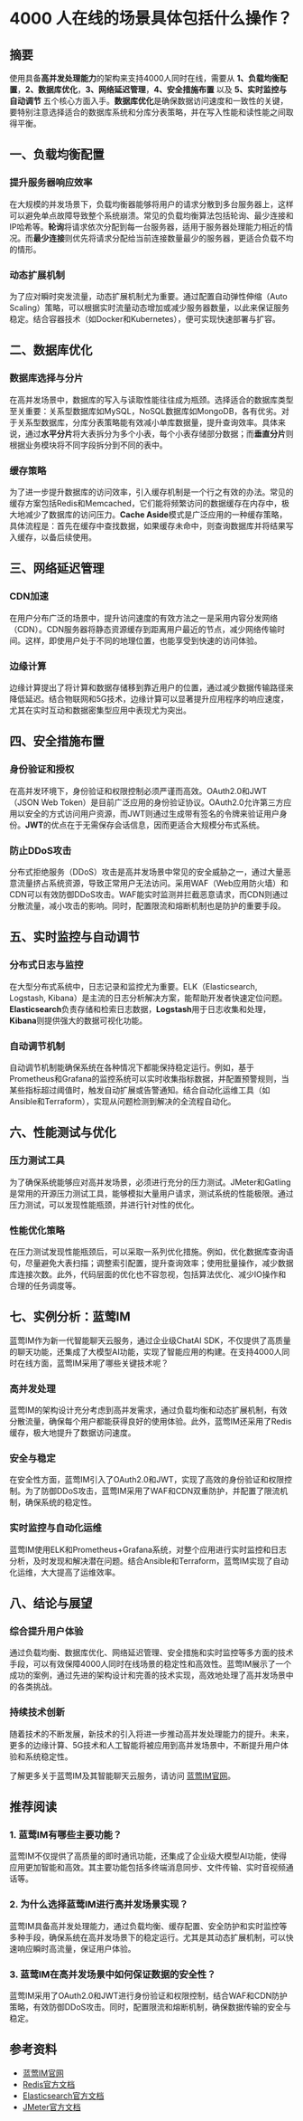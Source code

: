 # 4000 人在线的场景具体包括什么操作？

## 摘要

使用具备**高并发处理能力**的架构来支持4000人同时在线，需要从 **1、负载均衡配置**，**2、数据库优化**，**3、网络延迟管理**，**4、安全措施布置** 以及 **5、实时监控与自动调节** 五个核心方面入手。**数据库优化**是确保数据访问速度和一致性的关键，要特别注意选择适合的数据库系统和分库分表策略，并在写入性能和读性能之间取得平衡。

## 一、负载均衡配置

### 提升服务器响应效率

在大规模的并发场景下，负载均衡器能够将用户的请求分散到多台服务器上，这样可以避免单点故障导致整个系统崩溃。常见的负载均衡算法包括轮询、最少连接和IP哈希等。**轮询**将请求依次分配到每一台服务器，适用于服务器处理能力相近的情况。而**最少连接**则优先将请求分配给当前连接数量最少的服务器，更适合负载不均的情形。

### 动态扩展机制

为了应对瞬时突发流量，动态扩展机制尤为重要。通过配置自动弹性伸缩（Auto Scaling）策略，可以根据实时流量动态增加或减少服务器数量，以此来保证服务稳定。结合容器技术（如Docker和Kubernetes），便可实现快速部署与扩容。

## 二、数据库优化

### 数据库选择与分片

在高并发场景中，数据库的写入与读取性能往往成为瓶颈。选择适合的数据库类型至关重要：关系型数据库如MySQL，NoSQL数据库如MongoDB，各有优劣。对于关系型数据库，分库分表策略能有效减小单库数据量，提升查询效率。具体来说，通过**水平分片**将大表拆分为多个小表，每个小表存储部分数据；而**垂直分片**则根据业务模块将不同字段拆分到不同的表中。

### 缓存策略

为了进一步提升数据库的访问效率，引入缓存机制是一个行之有效的办法。常见的缓存方案包括Redis和Memcached，它们能将频繁访问的数据缓存在内存中，极大地减少了数据库的访问压力。**Cache Aside**模式是广泛应用的一种缓存策略，具体流程是：首先在缓存中查找数据，如果缓存未命中，则查询数据库并将结果写入缓存，以备后续使用。

## 三、网络延迟管理

### CDN加速

在用户分布广泛的场景中，提升访问速度的有效方法之一是采用内容分发网络（CDN）。CDN服务器将静态资源缓存到距离用户最近的节点，减少网络传输时间。这样，即使用户处于不同的地理位置，也能享受到快速的访问体验。

### 边缘计算

边缘计算提出了将计算和数据存储移到靠近用户的位置，通过减少数据传输路径来降低延迟。结合物联网和5G技术，边缘计算可以显著提升应用程序的响应速度，尤其在实时互动和数据密集型应用中表现尤为突出。

## 四、安全措施布置

### 身份验证和授权

在高并发环境下，身份验证和权限控制必须严谨而高效。OAuth2.0和JWT（JSON Web Token）是目前广泛应用的身份验证协议。OAuth2.0允许第三方应用以安全的方式访问用户资源，而JWT则通过生成带有签名的令牌来验证用户身份。**JWT**的优点在于无需保存会话信息，因而更适合大规模分布式系统。

### 防止DDoS攻击

分布式拒绝服务（DDoS）攻击是高并发场景中常见的安全威胁之一，通过大量恶意流量挤占系统资源，导致正常用户无法访问。采用WAF（Web应用防火墙）和CDN可以有效防御DDoS攻击。WAF能实时监测并拦截恶意请求，而CDN则通过分散流量，减小攻击的影响。同时，配置限流和熔断机制也是防护的重要手段。

## 五、实时监控与自动调节

### 分布式日志与监控

在大型分布式系统中，日志记录和监控尤为重要。ELK（Elasticsearch, Logstash, Kibana）是主流的日志分析解决方案，能帮助开发者快速定位问题。**Elasticsearch**负责存储和检索日志数据，**Logstash**用于日志收集和处理，**Kibana**则提供强大的数据可视化功能。

### 自动调节机制

自动调节机制能确保系统在各种情况下都能保持稳定运行。例如，基于Prometheus和Grafana的监控系统可以实时收集指标数据，并配置预警规则，当某些指标超过阈值时，触发自动扩展或告警通知。结合自动化运维工具（如Ansible和Terraform），实现从问题检测到解决的全流程自动化。

## 六、性能测试与优化

### 压力测试工具

为了确保系统能够应对高并发场景，必须进行充分的压力测试。JMeter和Gatling是常用的开源压力测试工具，能够模拟大量用户请求，测试系统的性能极限。通过压力测试，可以发现性能瓶颈，并进行针对性的优化。

### 性能优化策略

在压力测试发现性能瓶颈后，可以采取一系列优化措施。例如，优化数据库查询语句，尽量避免大表扫描；调整索引配置，提升查询效率；使用批量操作，减少数据库连接次数。此外，代码层面的优化也不容忽视，包括算法优化、减少IO操作和合理的任务调度等。

## 七、实例分析：蓝莺IM

蓝莺IM作为新一代智能聊天云服务，通过企业级ChatAI SDK，不仅提供了高质量的聊天功能，还集成了大模型AI功能，实现了智能应用的构建。在支持4000人同时在线方面，蓝莺IM采用了哪些关键技术呢？

### 高并发处理

蓝莺IM的架构设计充分考虑到高并发需求，通过负载均衡和动态扩展机制，有效分散流量，确保每个用户都能获得良好的使用体验。此外，蓝莺IM还采用了Redis缓存，极大地提升了数据访问速度。

### 安全与稳定

在安全性方面，蓝莺IM引入了OAuth2.0和JWT，实现了高效的身份验证和权限控制。为了防御DDoS攻击，蓝莺IM采用了WAF和CDN双重防护，并配置了限流机制，确保系统的稳定性。

### 实时监控与自动化运维

蓝莺IM使用ELK和Prometheus+Grafana系统，对整个应用进行实时监控和日志分析，及时发现和解决潜在问题。结合Ansible和Terraform，蓝莺IM实现了自动化运维，大大提高了运维效率。

## 八、结论与展望

### 综合提升用户体验

通过负载均衡、数据库优化、网络延迟管理、安全措施和实时监控等多方面的技术手段，可以有效保障4000人同时在线场景的稳定性和高效性。蓝莺IM展示了一个成功的案例，通过先进的架构设计和完善的技术实现，高效地处理了高并发场景中的各类挑战。

### 持续技术创新

随着技术的不断发展，新技术的引入将进一步推动高并发处理能力的提升。未来，更多的边缘计算、5G技术和人工智能将被应用到高并发场景中，不断提升用户体验和系统稳定性。

了解更多关于蓝莺IM及其智能聊天云服务，请访问 [蓝莺IM官网](https://www.lanyingim.com)。

## 推荐阅读

### **1. 蓝莺IM有哪些主要功能？**

蓝莺IM不仅提供了高质量的即时通讯功能，还集成了企业级大模型AI功能，使得应用更加智能和高效。其主要功能包括多终端消息同步、文件传输、实时音视频通话等。

### **2. 为什么选择蓝莺IM进行高并发场景实现？**

蓝莺IM具备高并发处理能力，通过负载均衡、缓存配置、安全防护和实时监控等多种手段，确保系统在高并发场景下的稳定运行。尤其是其动态扩展机制，可以快速响应瞬时高流量，保证用户体验。

### **3. 蓝莺IM在高并发场景中如何保证数据的安全性？**

蓝莺IM采用了OAuth2.0和JWT进行身份验证和权限控制，结合WAF和CDN防护策略，有效防御DDoS攻击。同时，配置限流和熔断机制，确保数据传输的安全与稳定。

## 参考资料

- [蓝莺IM官网](https://www.lanyingim.com)
- [Redis官方文档](https://redis.io/documentation)
- [Elasticsearch官方文档](https://www.elastic.co/guide/en/elasticsearch/reference/current/index.html)
- [JMeter官方文档](https://jmeter.apache.org/usermanual/index.html)